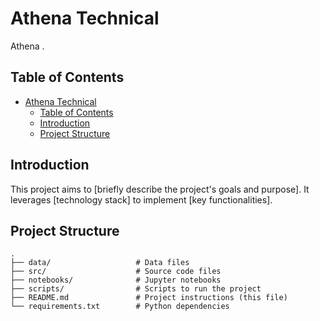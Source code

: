 # Athena Technical 
Athena .

## Table of Contents
- [Athena Technical](#athena-technical)
  - [Table of Contents](#table-of-contents)
  - [Introduction](#introduction)
  - [Project Structure](#project-structure)

## Introduction

This project aims to [briefly describe the project's goals and purpose]. It leverages [technology stack] to implement [key functionalities].

## Project Structure

```plaintext
.
├── data/                   # Data files
├── src/                    # Source code files
├── notebooks/              # Jupyter notebooks
├── scripts/                # Scripts to run the project
├── README.md               # Project instructions (this file)
└── requirements.txt        # Python dependencies